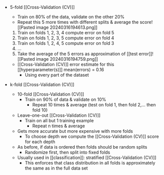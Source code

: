- 5-fold [[Cross-Validation (CV)]]
	- Train on 80% of the data, validate on the other 20%
	- Repeat this 5 more times with different splits & average the score![[Pasted image 20240316194613.png]]
	1. Train on folds 1, 2, 3, 4 compute error on fold 5
	2. Train on folds 1, 2, 3, 5 compute error on fold 4
	3. Train on folds 1, 2, 4, 5 compute error on fold 3
	4. ...
	6. Take the average of the 5 errors as approximation of [[test error]]![[Pasted image 20240316194759.png]]
	- [[Cross-Validation (CV)]] error estimate for this [[hyperparameter(s)]] mean(errors) = 0.16
		- Using every part of the dataset

- k-fold [[Cross-Validation (CV)]]
	- 10-fold [[Cross-Validation (CV)]]
		- Train on 90% of data & validate on 10%
			- Repeat 10 times & average (test on fold 1, then fold 2,... then fold 10)
	- Leave-one-out [[Cross-Validation (CV)]]
		- Train on all but 1 training example
			- Repeat n times & average
	- Gets more accurate but more expensive with more folds
		- To choose depth we compute the [[Cross-Validation (CV)]] score for each depth
	- As before, if data is ordered then folds should be random splits
		- Randomize first, then split into fixed folds
	- Usually used in [[classification]]: stratified [[Cross-Validation (CV)]]
		- This enforces that class distribution in all folds is approximately the same as in the full data set